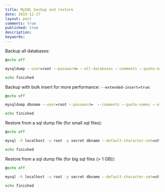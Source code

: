 ```yaml
---
title: MySQL backup and restore
date: 2015-12-27
layout: post
comments: true
published: true
description: 
keywords: 
---
```



Backup all databases:

```bat
@echo off

mysqldump --user=root --password= --all-databases --comments --quote-names --allow-keywords --complete-insert --skip-extended-insert --create-options --add-drop-table --hex-blob --default-character-set=utf8 -r C:\mysqlbackup.sql

echo finished
```

Backup with bulk insert for more performance: `--extended-insert=true`:

```bat
@echo off

mysqldump dbname --user=root --password=  --comments --quote-names --allow-keywords --extended-insert=true --create-options --add-drop-table --hex-blob --default-character-set=utf8 -r C:\mysqlbackup.sql

echo finished
```

Restore from a sql dump file (for small sql files):

```bat
@echo off

mysql -h localhost -u root -p secret dbname --default-character-set=utf8 < mysqlbackup.sql

echo finished
```

Restore from a sql dump file (for big sql files (> 1 GB)):

```bat
@echo off

mysql -h localhost -u root -p secret dbname --default-character-set=utf8 --init-command="SET GLOBAL max_allowed_packet=1073741824;SET NAMES utf8;SET FOREIGN_KEY_CHECKS=0;SET UNIQUE_CHECKS=0;" < mysqlbackup.sql

echo finished
```

